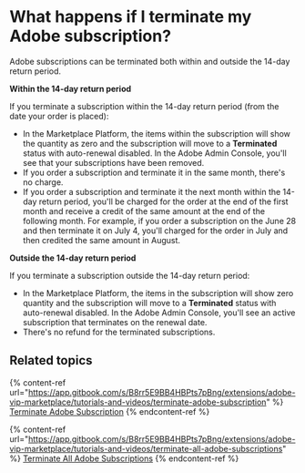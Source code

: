 # What happens if I terminate my Adobe subscription?

Adobe subscriptions can be terminated both within and outside the 14-day return period.&#x20;

**Within the 14-day return period**

If you terminate a subscription within the 14-day return period (from the date your order is placed):

* In the Marketplace Platform, the items within the subscription will show the quantity as zero and the subscription will move to a **Terminated** status with auto-renewal disabled. In the Adobe Admin Console, you'll see that your subscriptions have been removed.
* If you order a subscription and terminate it in the same month, there's no charge.
* If you order a subscription and terminate it the next month within the 14-day return period, you'll be charged for the order at the end of the first month and receive a credit of the same amount at the end of the following month. For example, if you order a subscription on the June 28 and then terminate it on July 4, you'll charged for the order in July and then credited the same amount in August.

**Outside the 14-day return period**

If you terminate a subscription outside the 14-day return period:

* In the Marketplace Platform, the items in the subscription will show zero quantity and the subscription will move to a **Terminated** status with auto-renewal disabled. In the Adobe Admin Console, you'll see an active subscription that terminates on the renewal date.
* There's no refund for the terminated subscriptions.

## Related topics

{% content-ref url="https://app.gitbook.com/s/B8rr5E9BB4HBPts7pBng/extensions/adobe-vip-marketplace/tutorials-and-videos/terminate-adobe-subscription" %}
[Terminate Adobe Subscription](https://app.gitbook.com/s/B8rr5E9BB4HBPts7pBng/extensions/adobe-vip-marketplace/tutorials-and-videos/terminate-adobe-subscription)
{% endcontent-ref %}

{% content-ref url="https://app.gitbook.com/s/B8rr5E9BB4HBPts7pBng/extensions/adobe-vip-marketplace/tutorials-and-videos/terminate-all-adobe-subscriptions" %}
[Terminate All Adobe Subscriptions](https://app.gitbook.com/s/B8rr5E9BB4HBPts7pBng/extensions/adobe-vip-marketplace/tutorials-and-videos/terminate-all-adobe-subscriptions)
{% endcontent-ref %}
